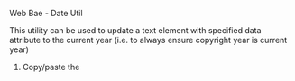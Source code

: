 Web Bae - Date Util

This utility can be used to update a text element with specified data attribute to the current year (i.e. to always ensure copyright year is current year)

1. Copy/paste the <script> tag into the <head> of your page
   `https://cdn.jsdelivr.net/gh/learyjk/wb-date@1/dist/index.js`

2. Add a <span> tag around the text you want to update
   (e.g. `<span>1999</span>`)

3. Give that span element a data attribute of 'wb-date="year"'
   (e.g. `<span wb-date="year">1999</span>`)
